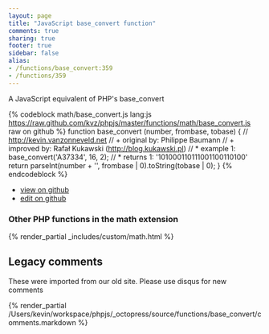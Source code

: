 ```yaml
---
layout: page
title: "JavaScript base_convert function"
comments: true
sharing: true
footer: true
sidebar: false
alias:
- /functions/base_convert:359
- /functions/359
---
```

<!-- Generated by Rakefile:build -->
A JavaScript equivalent of PHP's base_convert

{% codeblock math/base_convert.js lang:js https://raw.github.com/kvz/phpjs/master/functions/math/base_convert.js raw on github %}
function base_convert (number, frombase, tobase) {
    // http://kevin.vanzonneveld.net
    // +   original by: Philippe Baumann
    // +   improved by: Rafał Kukawski (http://blog.kukawski.pl)
    // *     example 1: base_convert('A37334', 16, 2);
    // *     returns 1: '101000110111001100110100'
    return parseInt(number + '', frombase | 0).toString(tobase | 0);
}
{% endcodeblock %}

 - [view on github](https://github.com/kvz/phpjs/blob/master/functions/math/base_convert.js)
 - [edit on github](https://github.com/kvz/phpjs/edit/master/functions/math/base_convert.js)

### Other PHP functions in the math extension
{% render_partial _includes/custom/math.html %}
## Legacy comments
These were imported from our old site. Please use disqus for new comments
<div style="overflow-y: scroll; height: 500px;">
{% render_partial /Users/kevin/workspace/phpjs/_octopress/source/functions/base_convert/comments.markdown %}
</div>
